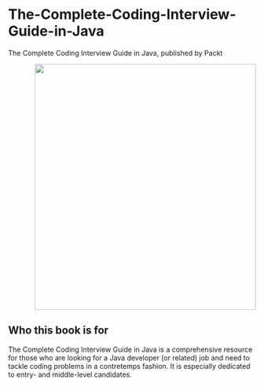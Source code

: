 # The-Complete-Coding-Interview-Guide-in-Java
The Complete Coding Interview Guide in Java, published by Packt

<a href="https://www.amazon.com/gp/product/B08DSJZG38/ref=dbs_a_def_rwt_bibl_vppi_i2"><p align="right"><img src="https://m.media-amazon.com/images/I/51n2T-Y0DEL.jpg" height="500" width="450"/></p></a>

Who this book is for
--------------------
The Complete Coding Interview Guide in Java is a comprehensive resource for those who
are looking for a Java developer (or related) job and need to tackle coding problems in a
contretemps fashion. It is especially dedicated to entry- and middle-level candidates.
